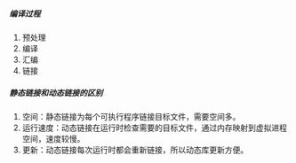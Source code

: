 ##### 编译过程

1. 预处理
2. 编译
3. 汇编
4. 链接

##### 静态链接和动态链接的区别

1. 空间：静态链接为每个可执行程序链接目标文件，需要空间多。
2. 运行速度：动态链接在运行时检查需要的目标文件，通过内存映射到虚拟进程空间，速度较慢。
3. 更新：动态链接每次运行时都会重新链接，所以动态库更新方便。